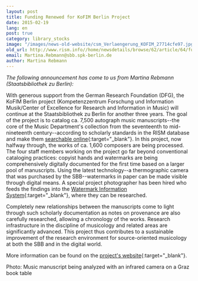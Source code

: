 ```yaml
---
layout: post
title: Funding Renewed for KoFIM Berlin Project
date: 2015-02-19
lang: en
post: true
category: library_stocks
image: "/images/news-old-website/csm_Verlaengerung_KOFIM_27714cfe97.jpg"
old_url: http://www.rism.info//home/newsdetails/browse/62/article/64/funding-renewed-for-kofim-berlin-project.html
email: Martina.Rebmann@sbb.spk-berlin.de
author: Martina Rebmann
---
```


_The following announcement has come to us from Martina Rebmann (Staatsbibliothek zu Berlin):_

With generous support from the German Research Foundation (DFG), the KoFIM Berlin project (Kompetenzzentrum Forschung und Information Musik/Center of Excellence for Research and Information in Music) will continue at the Staatsbibliothek zu Berlin for another three years. The goal of the project is to catalog ca. 7,500 autograph music manuscripts--the core of the Music Department's collection from the seventeenth to mid-nineteenth century--according to scholarly standards in the RISM database and make them [searchable online](https://opac.rism.info/metaopac/start.do?View=rism){:target="_blank"}. In this project, now halfway through, the works of ca. 1,600 composers are being processed. The four staff members working on the project go far beyond conventional cataloging practices: copyist hands and watermarks are being comprehensively digitally documented for the first time based on a larger pool of manuscripts. Using the latest technology--a thermographic camera that was purchased by the SBB--watermarks in paper can be made visible through digital means. A special project photographer has been hired who feeds the findings into the [Watermark Information System](http://www.wasserzeichen-online.de/wzis/index.php){:target="_blank"}, where they can be researched.

Completely new relationships between the manuscripts come to light through such scholarly documentation as notes on provenance are also carefully researched, allowing a chronology of the works. Research infrastructure in the discipline of musicology and related areas are significantly advanced. This project thus contributes to a sustainable improvement of the research environment for source-oriented musicology at both the SBB and in the digital world.

More information can be found on the [project's website](http://staatsbibliothek-berlin.de/die-staatsbibliothek/abteilungen/musik/projekte/dfg-projekt-kofim-berlin/){:target="_blank"}.


Photo: Music manuscript being analyzed with an infrared camera on a Graz book table

